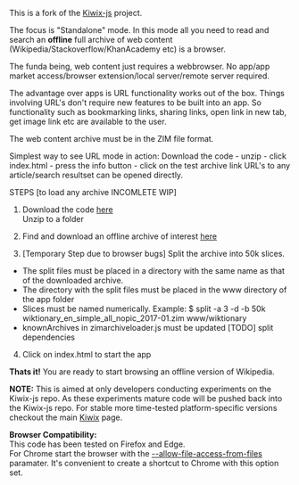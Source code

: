 This is a fork of the [Kiwix-js](https://github.com/kiwix/kiwix-js) project.

The focus is "Standalone" mode. 
In this mode all you need to read and search an **offline** full archive of web content (Wikipedia/Stackoverflow/KhanAcademy etc) is a browser.

The funda being, web content just requires a webbrowser. No app/app market access/browser extension/local server/remote server required.

The advantage over apps is URL functionality works out of the box. Things involving URL's don't require new features to be built into an app.
So functionality such as bookmarking links, sharing links, open link in new tab, get image link etc are available to the user.

The web content archive must be in the ZIM file format.

Simplest way to see URL mode in action:
Download the code - unzip - click index.html - press the info button - click on the test archive link
URL's to any article/search resultset can be opened directly.

STEPS [to load any archive INCOMLETE WIP]

1. Download the code [here](https://github.com/sharun-s/kiwix-js)  
Unzip to a folder

2. Find and download an offline archive of interest [here](http://www.kiwix.org/downloads/)

3. [Temporary Step due to browser bugs] Split the archive into 50k slices. 
- The split files must be placed in a directory with the same name as that of the downloaded archive.
- The directory with the split files must be placed in the www directory of the app folder
- Slices must be named numerically.
Example:
$ split -a 3 -d -b 50k wiktionary_en_simple_all_nopic_2017-01.zim www/wiktionary 
- knownArchives in zimarchiveloader.js must be updated
[TODO] split dependencies

4. Click on index.html to start the app
  
  
**Thats it!** You are ready to start browsing an offline version of Wikipedia.

**NOTE:** This is aimed at only developers conducting experiments on the Kiwix-js repo. As these experiments mature code will be pushed back into the Kiwix-js repo. For stable more time-tested platform-specific versions checkout the main [Kiwix](https://github.com/kiwix) page.       

**Browser Compatibility:**  
This code has been tested on Firefox and Edge.   
For Chrome start the browser with the [--allow-file-access-from-files](https://stackoverflow.com/questions/18586921/how-to-launch-html-using-chrome-at-allow-file-access-from-files-mode) paramater. It's convenient to create a shortcut to Chrome with this option set.    
